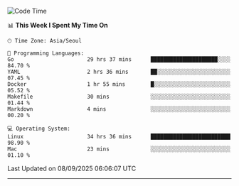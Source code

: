 <!---
[![JS's LinkedIn](https://img.shields.io/badge/LinkedIn-blue?style=for-the-badge&logo=linkedin)](https://www.linkedin.com/in/jaeseung-lee-5a2a32139/) 
[![JS's Notion](https://img.shields.io/badge/Notion-black?style=for-the-badge&logo=notion)](https://bit.ly/ljswiki1) <br><br>
-->
<!-- ![JS's GitHub stats](https://github-readme-stats-lemon-five.vercel.app/api?username=tkxkd0159&hide=contribs,prs,stars,issues&show_icons=true&theme=react&include_all_commits=true)   -->
<!-- ![Top Langs](https://github-readme-stats-lemon-five.vercel.app/api/top-langs/?username=tkxkd0159&layout=compact&hide=jupyter%20notebook,scss,html,css&langs_count=10)  -->


<!--START_SECTION:waka-->
![Code Time](http://img.shields.io/badge/Code%20Time-4%2C390%20hrs%2037%20mins-blue)

📊 **This Week I Spent My Time On** 

```text
🕑︎ Time Zone: Asia/Seoul

💬 Programming Languages: 
Go                       29 hrs 37 mins      █████████████████████░░░░   84.70 % 
YAML                     2 hrs 36 mins       ██░░░░░░░░░░░░░░░░░░░░░░░   07.45 % 
Docker                   1 hr 55 mins        █░░░░░░░░░░░░░░░░░░░░░░░░   05.52 % 
Makefile                 30 mins             ░░░░░░░░░░░░░░░░░░░░░░░░░   01.44 % 
Markdown                 4 mins              ░░░░░░░░░░░░░░░░░░░░░░░░░   00.20 % 

💻 Operating System: 
Linux                    34 hrs 36 mins      █████████████████████████   98.90 % 
Mac                      23 mins             ░░░░░░░░░░░░░░░░░░░░░░░░░   01.10 % 
```


 Last Updated on 08/09/2025 06:06:07 UTC
<!--END_SECTION:waka-->

---
<!---
<a href="https://github.com/tkxkd0159/books">
  <img align="center" src="https://github-readme-stats-lemon-five.vercel.app/api/pin/?username=tkxkd0159&repo=books&theme=react" />
</a>
-->

<!---
- 🔭 I’m currently working on ...
- 🌱 I’m currently learning blockchain and distributed network
- 👯 I’m looking to collaborate on ...
- 🤔 I’m looking for help with ...
- 💬 Ask me about ...
- 📫 How to reach me: ...
- 😄 Pronouns: ...
- ⚡ Fun fact: ...
-->
